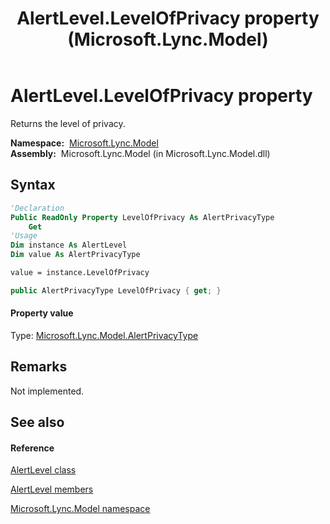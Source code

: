 ﻿---
title: AlertLevel.LevelOfPrivacy property  (Microsoft.Lync.Model)
TOCTitle: 'LevelOfPrivacy property '
ms:assetid: P:Microsoft.Lync.Model.AlertLevel.LevelOfPrivacy_DI_3_UC_OCS14MrefLyncWPF
ms:mtpsurl: https://msdn.microsoft.com/en-us/library/microsoft.lync.model.alertlevel.levelofprivacy_di_3_uc_ocs14mreflyncwpf(v=office.15)
ms:contentKeyID: 48601539
ms.date: 07/28/2014
mtps_version: v=office.15
f1_keywords:
- Microsoft.Lync.Model.AlertLevel.LevelOfPrivacy
dev_langs:
- CSharp
- JScript
- VB
- other
---

# AlertLevel.LevelOfPrivacy property

Returns the level of privacy.

**Namespace:**  [Microsoft.Lync.Model](microsoft-lync-model-namespace_2.md)  
**Assembly:**  Microsoft.Lync.Model (in Microsoft.Lync.Model.dll)

## Syntax

``` vb
'Declaration
Public ReadOnly Property LevelOfPrivacy As AlertPrivacyType
    Get
'Usage
Dim instance As AlertLevel
Dim value As AlertPrivacyType

value = instance.LevelOfPrivacy
```

``` csharp
public AlertPrivacyType LevelOfPrivacy { get; }
```

#### Property value

Type: [Microsoft.Lync.Model.AlertPrivacyType](alertprivacytype-enumeration-microsoft-lync-model_2.md)  

## Remarks

Not implemented.

## See also

#### Reference

[AlertLevel class](alertlevel-class-microsoft-lync-model_2.md)

[AlertLevel members](alertlevel-members-microsoft-lync-model_2.md)

[Microsoft.Lync.Model namespace](microsoft-lync-model-namespace_2.md)

